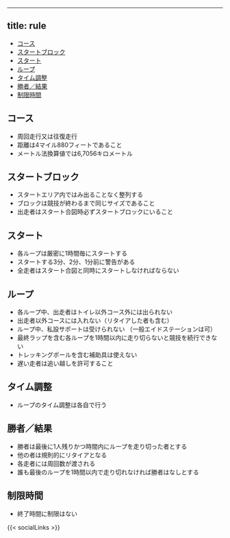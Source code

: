 

---
title: rule
---



- [コース](#コース)
- [スタートブロック](#スタートブロック)
- [スタート](#スタート)
- [ループ](#ループ)
- [タイム調整](#タイム調整)
- [勝者／結果](#勝者結果)
- [制限時間](#制限時間)



コース
---
* 周回走行又は往復走行
* 距離は4マイル880フィートであること
* メートル法換算値では6,7056キロメートル


スタートブロック
---
* スタートエリア内ではみ出ることなく整列する
* ブロックは競技が終わるまで同じサイズであること
* 出走者はスタート合図時必ずスタートブロックにいること

スタート
---
* 各ループは厳密に1時間毎にスタートする
* スタートする3分、2分、1分前に警告がある
* 全走者はスタート合図と同時にスタートしなければならない


ループ
---

* 各ループ中、出走者はトイレ以外コース外には出られない
* 出走者以外コースには入れない（リタイアした者も含む）
* ループ中、私設サポートは受けられない （一般エイドステーションは可）
* 最終ラップを含む各ループを1時間以内に走り切らないと競技を続行できない
* トレッキングポールを含む補助具は使えない
* 遅い走者は追い越しを許可すること


タイム調整
---

 * ループのタイム調整は各自で行う


勝者／結果
---

* 勝者は最後に1人残りかつ時間内にループを走り切った者とする
* 他の者は規則的にリタイアとなる
* 各走者には周回数が渡される
* 誰も最後のループを1時間以内で走り切れなければ勝者はなしとする


制限時間
---
  * 終了時間に制限はない


{{< socialLinks >}}
